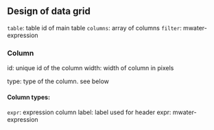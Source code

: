 

## Design of data grid

`table`: table id of main table
`columns`: array of columns
`filter`: mwater-expression


### Column

id: unique id of the column
width: width of column in pixels
<!-- sort: "asc"/"desc" or null/undefined -->
type: type of the column. see below

#### Column types:
`expr`: expression column
  label: label used for header
  expr: mwater-expression

